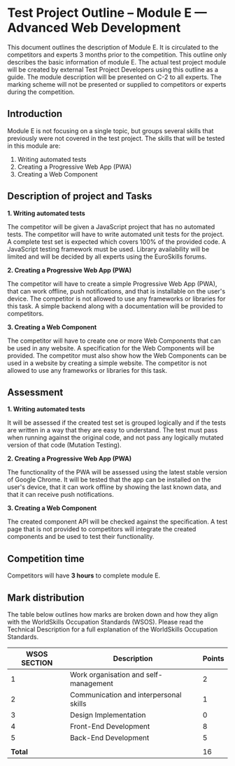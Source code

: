 # Test Project Outline – Module E — Advanced Web Development

This document outlines the description of Module E. It is circulated to the competitors and experts 3 months prior to
the competition. This outline only describes the basic information of module E. The actual test project module will be
created by external Test Project Developers using this outline as a guide. The module description will be presented on
C-2 to all experts. The marking scheme will not be presented or supplied to competitors or experts during the
competition.

## Introduction

Module E is not focusing on a single topic, but groups several skills that previously were not covered in the test
project. The skills that will be tested in this module are:

1. Writing automated tests
2. Creating a Progressive Web App (PWA)
3. Creating a Web Component

## Description of project and Tasks

__1. Writing automated tests__

The competitor will be given a JavaScript project that has no automated tests. The competitor will have to write
automated unit tests for the project. A complete test set is expected which covers 100% of the provided code. A
JavaScript testing framework must be used. Library availability will be limited and will be decided by all experts using
the EuroSkills forums.

__2. Creating a Progressive Web App (PWA)__

The competitor will have to create a simple Progressive Web App (PWA), that can work offline, push notifications, and
that is installable on the user's device. The competitor is not allowed to use any frameworks or libraries for this
task. A simple backend along with a documentation will be provided to competitors.

__3. Creating a Web Component__

The competitor will have to create one or more Web Components that can be used in any website. A specification for the
Web Components will be provided. The competitor must also show how the Web Components can be used in a website by
creating a simple website. The competitor is not allowed to use any frameworks or libraries for this task.

## Assessment

__1. Writing automated tests__

It will be assessed if the created test set is grouped logically and if the tests are written in a way that they are
easy to understand. The test must pass when running against the original code, and not pass any logically mutated
version of that code (Mutation Testing).

__2. Creating a Progressive Web App (PWA)__

The functionality of the PWA will be assessed using the latest stable version of Google Chrome. It will be tested that
the app can be installed on the user's device, that it can work offline by showing the last known data, and that it can
receive push notifications.

__3. Creating a Web Component__

The created component API will be checked against the specification. A test page that is not provided to competitors
will integrate the created components and be used to test their functionality.

## Competition time

Competitors will have **3 hours** to complete module E.

## Mark distribution

The table below outlines how marks are broken down and how they align with the WorldSkills Occupation Standards (WSOS).
Please read the Technical Description for a full explanation of the WorldSkills Occupation Standards.

| WSOS SECTION | Description                            | Points |
|--------------|----------------------------------------|--------|
| 1            | Work organisation and self-management  | 2      |
| 2            | Communication and interpersonal skills | 1      |
| 3            | Design Implementation                  | 0      |
| 4            | Front-End Development                  | 8      |
| 5            | Back-End Development                   | 5      |
|              |                                        |        |
| **Total**    |                                        | 16     |
